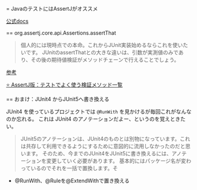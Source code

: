 = JavaのテストにはAssertJがオススメ

[公式docs](https://joel-costigliola.github.io/assertj/assertj-assertions-generator.html#philosophy)

== org.assertj.core.api.Assertions.assertThat

> 個人的には現時点での本命。これからJUnit実装始めるならこれを使いたいです。
JUnitのassertThatとの大きな違いは、引数が実測値のみであり、その後の期待値検証がメソッドチェーンで行えることでしょう。

[参考](https://qiita.com/gengogo5/items/317b6f260b6fecc184fc)

[⭐️ AssertJ版：テストでよく使う検証メソッド一覧](https://qiita.com/naotawool/items/6512ecbe2fd006dacfd2)


== おまけ：JUnit4 からJUnit5へ書き換える

JUnit4 を使っているプロジェクトでは `@RunWith` を見かけるが毎回これがなんなのか忘れる。 これは JUnit4  のアノテーションだよー、というのを覚えときたい。

> JUnit5のアノテーションは、JUnit4のものとは別物になっています。これは共存して利用できるようにするために意図的に流用しなかったのだと思います。 そのため、今までのJUnit4をJUnit5に書き換えるには、アノテーションを変更していく必要があります。 基本的にはパッケージ名が変わっているのでそれを一括で置換します。そ

- @RunWith、@Ruleを@ExtendWithで置き換える
